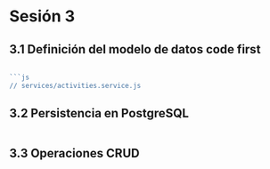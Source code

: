 # Sesión 3

## 3.1 Definición del modelo de datos code first

````js

```js
// services/activities.service.js
````

## 3.2 Persistencia en PostgreSQL

```js

```

## 3.3 Operaciones CRUD

```js

```
